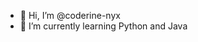 - 👋 Hi, I’m @coderine-nyx
- 🌱 I’m currently learning Python and Java

<!---
coderine-nyx/coderine-nyx is a ✨ special ✨ repository because its `README.md` (this file) appears on your GitHub profile.
You can click the Preview link to take a look at your changes.
--->
